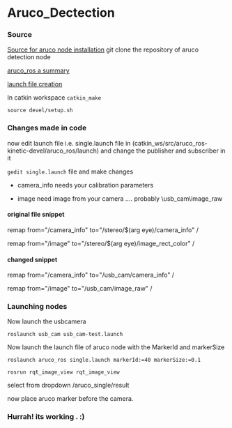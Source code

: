 # Aruco_Dectection

### Source

[Source for aruco node installation](https://github.com/pal-robotics/aruco_ros) git clone the repository of aruco detection node

[aruco_ros a summary](https://github.com/pal-robotics/aruco_ros)

[launch file creation](https://github.com/AerialRobotics-IITK/Wiki/wiki/launch-files)

In catkin workspace
`catkin_make`

`source devel/setup.sh`


### Changes made in code

now edit launch file i.e. single.launch file in (catkin_ws/src/aruco_ros-kinetic-devel/aruco_ros/launch) and change the publisher and subscriber in it

`gedit single.launch` file and make changes

* camera_info needs your calibration parameters

* image need image from your camera .... probably \usb_cam\image_raw

#### original file snippet

remap from="/camera_info" to="/stereo/$(arg eye)/camera_info" /

remap from="/image" to="/stereo/$(arg eye)/image_rect_color" /

#### changed snippet

remap from="/camera_info" to="/usb_cam/camera_info" /

remap from="/image" to="/usb_cam/image_raw" /

### Launching nodes

Now launch the usbcamera

`roslaunch usb_cam usb_cam-test.launch`

Now launch the launch file of aruco node with the MarkerId and markerSize

`roslaunch aruco_ros single.launch markerId:=40 markerSize:=0.1`

`rosrun rqt_image_view rqt_image_view`

select from dropdown /aruco_single/result

now place aruco marker before the camera. 

### Hurrah! its working . :) 
